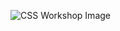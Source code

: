 ![CSS Workshop Image](https://github.com/Mohammed-Dawood/CSS_Workshop/assets/78726877/7fe3dd42-38bb-4e94-be78-448b5fa8a58b)
